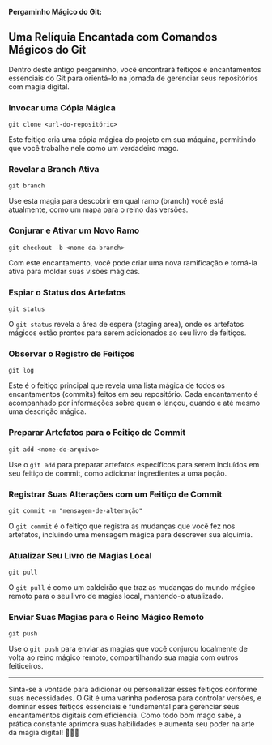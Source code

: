 **Pergaminho Mágico do Git:**

## Uma Relíquia Encantada com Comandos Mágicos do Git

Dentro deste antigo pergaminho, você encontrará feitiços e encantamentos essenciais do Git para orientá-lo na jornada de gerenciar seus repositórios com magia digital.

### Invocar uma Cópia Mágica

```
git clone <url-do-repositório>
```

Este feitiço cria uma cópia mágica do projeto em sua máquina, permitindo que você trabalhe nele como um verdadeiro mago.

### Revelar a Branch Ativa

```
git branch
```

Use esta magia para descobrir em qual ramo (branch) você está atualmente, como um mapa para o reino das versões.

### Conjurar e Ativar um Novo Ramo

```
git checkout -b <nome-da-branch>
```

Com este encantamento, você pode criar uma nova ramificação e torná-la ativa para moldar suas visões mágicas.

### Espiar o Status dos Artefatos

```
git status
```

O `git status` revela a área de espera (staging area), onde os artefatos mágicos estão prontos para serem adicionados ao seu livro de feitiços.

### Observar o Registro de Feitiços

```
git log
```

Este é o feitiço principal que revela uma lista mágica de todos os encantamentos (commits) feitos em seu repositório. Cada encantamento é acompanhado por informações sobre quem o lançou, quando e até mesmo uma descrição mágica.

### Preparar Artefatos para o Feitiço de Commit

```
git add <nome-do-arquivo>
```

Use o `git add` para preparar artefatos específicos para serem incluídos em seu feitiço de commit, como adicionar ingredientes a uma poção.

### Registrar Suas Alterações com um Feitiço de Commit

```
git commit -m "mensagem-de-alteração"
```

O `git commit` é o feitiço que registra as mudanças que você fez nos artefatos, incluindo uma mensagem mágica para descrever sua alquimia.

### Atualizar Seu Livro de Magias Local

```
git pull
```

O `git pull` é como um caldeirão que traz as mudanças do mundo mágico remoto para o seu livro de magias local, mantendo-o atualizado.

### Enviar Suas Magias para o Reino Mágico Remoto

```
git push
```

Use o `git push` para enviar as magias que você conjurou localmente de volta ao reino mágico remoto, compartilhando sua magia com outros feiticeiros.

---

Sinta-se à vontade para adicionar ou personalizar esses feitiços conforme suas necessidades. O Git é uma varinha poderosa para controlar versões, e dominar esses feitiços essenciais é fundamental para gerenciar seus encantamentos digitais com eficiência. Como todo bom mago sabe, a prática constante aprimora suas habilidades e aumenta seu poder na arte da magia digital! 🧙‍♂️✨